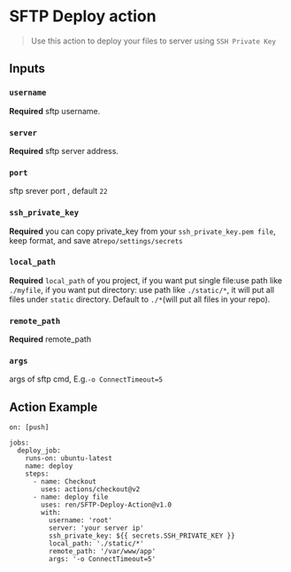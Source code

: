 # SFTP Deploy action

> Use this action to deploy your files to server using `SSH Private Key`

## Inputs

### `username`

**Required** sftp username.

### `server`

**Required** sftp server address.

### `port`

sftp srever port , default `22`

### `ssh_private_key`

 **Required** you can copy private_key from your `ssh_private_key.pem file`, keep format, and save at`repo/settings/secrets`


### `local_path`

 **Required** `local_path` of you project, if you want put single file:use path like `./myfile`, if you want put directory: use path like `./static/*`, it will put all files under `static` directory. Default to `./*`(will put all files in your repo).

### `remote_path`
 **Required** remote_path

### `args`
args of sftp cmd, E.g.`-o ConnectTimeout=5`


## Action Example	


	on: [push]

	jobs:
	  deploy_job:
	    runs-on: ubuntu-latest
	    name: deploy
	    steps:
	      - name: Checkout
	        uses: actions/checkout@v2
	      - name: deploy file
	        uses: ren/SFTP-Deploy-Action@v1.0
	        with:
	          username: 'root'
	          server: 'your server ip'
	          ssh_private_key: ${{ secrets.SSH_PRIVATE_KEY }} 
	          local_path: './static/*'
	          remote_path: '/var/www/app'
	          args: '-o ConnectTimeout=5'




 
 
 	          
